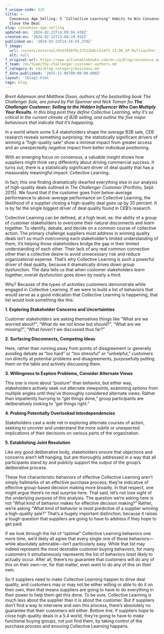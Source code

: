 ```yaml
---
f_unique-code: 125
title: >-
  Consensus Age Selling: 5 ‘Collective Learning’ Habits to Win Consensus – and
  Close the Deal
slug: consensus-age-selling
updated-on: '2024-02-23T14:09:04.438Z'
created-on: '2024-02-22T15:08:19.916Z'
published-on: '2024-02-23T14:16:55.370Z'
f_image:
  url: /assets/external/65d765076c27512b0cc514f5_11.06_GP-Multiauthor.jpeg
  alt: null
f_original-url: https://www.actionablebooks.com/en-ca/blog/consensus-age-selling/
f_team: cms/team/the-challenger-customer-authors.md
f_category-3: cms/blog-category/business.md
f_date-published: '2015-11-06T00:00:00.000Z'
layout: '[blog].html'
tags: blog
---
```


_Brent Adamson and Matthew Dixon, authors of the bestselling book The Challenger Sale, are joined by Pat Spenner and Nick Toman for_ **_The Challenger Customer: Selling to the Hidden Influencer Who Can Multiply Your Results_**_. In this blog post they define Collective Learning, why it’s so critical in the current climate of B2B selling, and outline the five major behaviours that indicate that it’s happening._

In a world where some 5.4 stakeholders shape the average B2B sale, CEB research reveals something surprising: the statistically significant drivers of winning a “high-quality sale” show a minimal impact from greater access and an unexpectedly _negative_ impact from better individual positioning.

With an emerging focus on consensus, a valuable insight shows how suppliers might think very differently about driving commercial success. It turns out, there is a statistically significant driver of deal quality that has a measurably meaningful impact: Collective Learning.

In fact, this one finding dramatically dwarfed everything else in our analysis of high-quality deals outlined in _The Challenger Customer_ (Portfolio, Sept. 2015). We found that if the customer goes from below-average performance to above-average performance on Collective Learning, the likelihood of a supplier closing a high-quality deal goes up by 20 percent. It is by far the single biggest driver of deal quality found in CEB’s research.

Collective Learning can be defined, at a high level, as: the ability of a group of customer stakeholders to overcome their natural disconnects and _learn_ together. To identify, debate, and decide on a common course of collective action. The primary challenge suppliers must address in winning quality deals isn’t so much overcoming each stakeholder’s limited understanding of them, it’s helping those stakeholders bridge the gap in their limited understanding of each other. Their lack of any real common connection other than a collective desire to avoid unnecessary risk and reduce organizational expense. That’s why Collective Learning is such a powerful driver of deal quality, because it dramatically drives down group dysfunction. The data tells us that when customer stakeholders _learn_ together, overall dysfunction goes down by nearly a third.

Why? Because of the types of activities customers demonstrate while engaged in Collective Learning. If we were to build a list of behaviors that would serve as a good indication that Collective Learning is happening, that list would look something like this:

**1\. Exploring Stakeholder Concerns and Uncertainties**

Customer stakeholders are asking themselves things like “What are we worried about?”, “What do we not know but should?”, “What are we missing?”, “What _haven’t_ we discussed thus far?”

**2\. Surfacing Disconnects, Competing Ideas**

Here, rather than running away from points of disagreement or generally avoiding debate as “too hard” or “too stressful” or “unhelpful,” customers run directly at potential problems and disagreements, purposefully putting them on the table and actively discussing them.

**3\. Willingness to Explore Problems, Consider Alternate Views**

This one is more about “posture” than behavior, but either way, stakeholders actively seek out alternate viewpoints, examining options from multiple angles until they’ve thoroughly considered alternate views. Rather than impatiently hurrying to “get things done,” group participants are deliberatively looking to “get things right.”

**4\. Probing Potentially Overlooked Interdependencies**

Stakeholders cast a wide net in exploring alternate courses of action, seeking to uncover and understand the more subtle or unexpected implications of their decisions on various parts of the organization.

**5\. Establishing Joint Resolution**

Like any good deliberative body, stakeholders ensure that objections and concerns aren’t left hanging, but are thoroughly addressed in a way that all participants stand by and publicly support the output of the group’s deliberative process.

These five characteristic behaviors of effective Collective Learning aren’t simply hallmarks of an effective purchase process; they’re indicative of effective group-based decision making more broadly. In that respect, one might argue there’s no real surprise here. That said, let’s not lose sight of the underlying purpose of this analysis. The question we’re asking here is not “What kind of behavior makes for effective decision making?” Rather, we’re asking “What kind of behavior is most predictive of a supplier winning a high-quality sale?” That’s a hugely important distinction, because it raises a tough question that suppliers are going to have to address if they hope to get paid.

If we look through the list of “optimal” Collective Learning behaviors one more time, we’d likely all agree that every single one of those behaviors—while absolutely admirable—isn’t particularly easy. While that list may indeed represent the _most desirable_ customer buying behaviors, for many customers it simultaneously represents the list of behaviors _least likely_ to actually occur. After all, there’s no guarantee that customers will do any of this on their own—or, for that matter, even _want_ to do any of this on their own.

So if suppliers need to make Collective Learning happen to drive deal quality, and customers may or may not be either willing or able to do it on their own, then that means suppliers are going to have to do everything in _their_ power to help them get this done. To be sure, Collective Learning is much less about the supplier than it is about the customer. But if suppliers don’t find a way to intervene and own this process, there’s absolutely no guarantee that their customers will either. Bottom line, if suppliers hope to close high-quality deals in a 5.4 world, they’re going to have to _make_ functional buying groups, not just find them, by taking control of the purchase process and ensuring Collective Learning happens.

